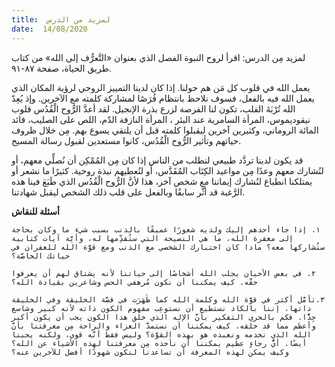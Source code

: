 ```yaml
---
title:  لمزيد من الدرس
date:  14/08/2020
---
```


لمزيد مِن الدرس: اقرأ لروح النبوة الفصل الذي بعنوان «التَّعرُّف إلى الله» من كتاب طريق الحياة، صفحة ٨٧-٩١.

يعمل الله في قلوب كل مَن هم حولنا. إذا كان لدينا التمييز الروحي لرؤية المكان الذي يعمل الله فيه بالفعل، فسوف نلاحظ بانتظام فُرَصًا لمشاركة كلمته مع الآخرين. وإذ يُعِدّ الله تُرْبَةَ القلب، تكون لنا الفرصة لزرع بذرة الإنجيل. لقد أعدَّ الرُّوح الْقُدُس قلوب نيقوديموس، المرأة السامرية عند البئر ، المرأة النازفة الدّم، اللص على الصليب، قائد المائة الروماني، وكثيرين آخرين ليقبلوا كلمته قبل أن يلتقي يسوع بهم. مِن خلال ظروف حياتهم وتأثير الرُّوح الْقُدُس، كانوا مستعدين لقبول رسالة المسيح.

قد يكون لدينا تردَّد طبيعي لنطلب من الناس إذا كان مِن المُمْكِن أن نُصلِّي معهم، أو لنُشارك معهم وعدًا مِن مواعيد الكِتَاب المُقَدَّس، أو لنُعطيهم نبذة روحية. كثيرًا ما نشعر أو يمتلكنا انطباع لنُشارك إيماننا مع شخص آخر، هذا لأنَّ الرُّوح الْقُدُس الذي طَبَعَ فينا هذه الرَّغبة قد أثَّر سابقًا وبالفعل على قلب ذلك الشخص ليقبل شهادتنا.

**أسئلة للنقاش**

`١. إذا جاء أحدهم إليك ولديه شعورًا عميقًا بالذنب بسبب شيء ما وكان بحاجة إلى مغفرة الله، ما هي النصيحة التي ستُقدِّمها له، وأيَّة آيات كتابية ستُشاركها معه؟ ماذا كان اختبارك الشخصي مع الذنب ومع قوَّة الله للغفران في حياتك الخاصَّة؟`

`٢. في بعض الأحيان يجلب الله أشخاصًا إلى حياتنا لأنه يشتاق لهم أن يعرفوا حقَّه. كيف يمكننا أن نكون مُرهفي الحس وشاعرين بقيادة الله؟`

`٣.تأمَّل أكثر في قوَّة الله وكلمة الله كما ظَهَرَت في قصَّة الخليقة وفي الخليقة ذاتها. إننا بالكاد نستطيع أن نستوعِب مفهوم الكون ذاته لأنه كبير وشاسع جِدًّا. فكم بالحري التفكير بأنَّ الإله الذي خلق هذا الكون يجب أن يكون أكبر وأعظم مما قد خلقه. كيف يمكننا أن نستمدَّ العزاء والراحة مِن معرفتنا بأنَّ الله الذي نخدمه ونعبده هو بهذه القوَّة؟ وليس فقط أنَّه قوي، ولكنه يحبنا أيضًا. أيُّ رجاءٍ عظيم يمكننا أن نأخذه مِن معرفتنا لهذه الأشياء عن الله؟ وكيف يمكن لهذه المعرفة أن تساعدنا لنكون شهودًا أفضل للآخرين عنه؟`